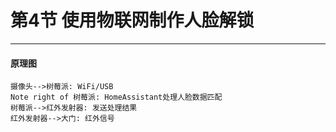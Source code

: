 # 第4节 使用物联网制作人脸解锁

---

#### 原理图

```sequence
摄像头-->树莓派: WiFi/USB
Note right of 树莓派: HomeAssistant处理人脸数据匹配
树莓派-->红外发射器: 发送处理结果
红外发射器-->大门: 红外信号
```
